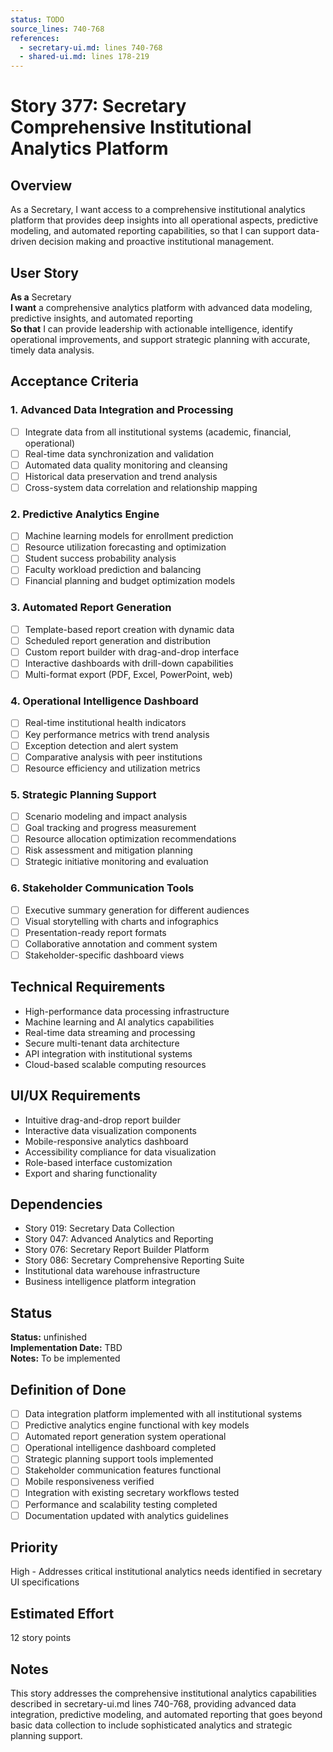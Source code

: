 ```yaml
---
status: TODO
source_lines: 740-768
references:
  - secretary-ui.md: lines 740-768
  - shared-ui.md: lines 178-219
---
```


# Story 377: Secretary Comprehensive Institutional Analytics Platform

## Overview
As a Secretary, I want access to a comprehensive institutional analytics platform that provides deep insights into all operational aspects, predictive modeling, and automated reporting capabilities, so that I can support data-driven decision making and proactive institutional management.

## User Story
**As a** Secretary  
**I want** a comprehensive analytics platform with advanced data modeling, predictive insights, and automated reporting  
**So that** I can provide leadership with actionable intelligence, identify operational improvements, and support strategic planning with accurate, timely data analysis.

## Acceptance Criteria

### 1. Advanced Data Integration and Processing
- [ ] Integrate data from all institutional systems (academic, financial, operational)
- [ ] Real-time data synchronization and validation
- [ ] Automated data quality monitoring and cleansing
- [ ] Historical data preservation and trend analysis
- [ ] Cross-system data correlation and relationship mapping

### 2. Predictive Analytics Engine
- [ ] Machine learning models for enrollment prediction
- [ ] Resource utilization forecasting and optimization
- [ ] Student success probability analysis
- [ ] Faculty workload prediction and balancing
- [ ] Financial planning and budget optimization models

### 3. Automated Report Generation
- [ ] Template-based report creation with dynamic data
- [ ] Scheduled report generation and distribution
- [ ] Custom report builder with drag-and-drop interface
- [ ] Interactive dashboards with drill-down capabilities
- [ ] Multi-format export (PDF, Excel, PowerPoint, web)

### 4. Operational Intelligence Dashboard
- [ ] Real-time institutional health indicators
- [ ] Key performance metrics with trend analysis
- [ ] Exception detection and alert system
- [ ] Comparative analysis with peer institutions
- [ ] Resource efficiency and utilization metrics

### 5. Strategic Planning Support
- [ ] Scenario modeling and impact analysis
- [ ] Goal tracking and progress measurement
- [ ] Resource allocation optimization recommendations
- [ ] Risk assessment and mitigation planning
- [ ] Strategic initiative monitoring and evaluation

### 6. Stakeholder Communication Tools
- [ ] Executive summary generation for different audiences
- [ ] Visual storytelling with charts and infographics
- [ ] Presentation-ready report formats
- [ ] Collaborative annotation and comment system
- [ ] Stakeholder-specific dashboard views

## Technical Requirements
- High-performance data processing infrastructure
- Machine learning and AI analytics capabilities
- Real-time data streaming and processing
- Secure multi-tenant data architecture
- API integration with institutional systems
- Cloud-based scalable computing resources

## UI/UX Requirements
- Intuitive drag-and-drop report builder
- Interactive data visualization components
- Mobile-responsive analytics dashboard
- Accessibility compliance for data visualization
- Role-based interface customization
- Export and sharing functionality

## Dependencies
- Story 019: Secretary Data Collection
- Story 047: Advanced Analytics and Reporting
- Story 076: Secretary Report Builder Platform
- Story 086: Secretary Comprehensive Reporting Suite
- Institutional data warehouse infrastructure
- Business intelligence platform integration


## Status
**Status:** unfinished  
**Implementation Date:** TBD  
**Notes:** To be implemented
## Definition of Done
- [ ] Data integration platform implemented with all institutional systems
- [ ] Predictive analytics engine functional with key models
- [ ] Automated report generation system operational
- [ ] Operational intelligence dashboard completed
- [ ] Strategic planning support tools implemented
- [ ] Stakeholder communication features functional
- [ ] Mobile responsiveness verified
- [ ] Integration with existing secretary workflows tested
- [ ] Performance and scalability testing completed
- [ ] Documentation updated with analytics guidelines

## Priority
High - Addresses critical institutional analytics needs identified in secretary UI specifications

## Estimated Effort
12 story points

## Notes
This story addresses the comprehensive institutional analytics capabilities described in secretary-ui.md lines 740-768, providing advanced data integration, predictive modeling, and automated reporting that goes beyond basic data collection to include sophisticated analytics and strategic planning support.